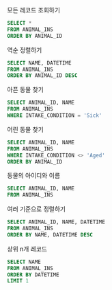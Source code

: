 모든 레코드 조회하기
```sql
SELECT *
FROM ANIMAL_INS
ORDER BY ANIMAL_ID

```

역순 정렬하기
```sql
SELECT NAME, DATETIME
FROM ANIMAL_INS
ORDER BY ANIMAL_ID DESC
```

아픈 동물 찾기

```sql
SELECT ANIMAL_ID, NAME
FROM ANIMAL_INS
WHERE INTAKE_CONDITION = 'Sick'
```

어린 동물 찾기

```sql
SELECT ANIMAL_ID, NAME
FROM ANIMAL_INS
WHERE INTAKE_CONDITION <> 'Aged'
ORDER BY ANIMAL_ID
```

동물의 아이디와 이름

```sql
SELECT ANIMAL_ID, NAME
FROM ANIMAL_INS
```

여러 기준으로 정렬하기

```sql
SELECT ANIMAL_ID, NAME, DATETIME
FROM ANIMAL_INS
ORDER BY NAME, DATETIME DESC
```

상위 n개 레코드

```sql
SELECT NAME
FROM ANIMAL_INS
ORDER BY DATETIME
LIMIT 1
```

